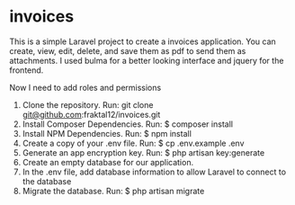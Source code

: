 # invoices
This is a simple Laravel project to create a invoices application.
You can create, view, edit, delete, and save them as pdf to send them as attachments.
I used bulma for a better looking interface and jquery for the frontend.

Now I need to add roles and permissions

1. Clone the repository. Run: git clone git@github.com:fraktal12/invoices.git
2. Install Composer Dependencies. Run: $ composer install
3. Install NPM Dependencies. Run: $ npm install
4. Create a copy of your .env file. Run: $ cp .env.example .env
5. Generate an app encryption key. Run: $ php artisan key:generate
6. Create an empty database for our application.
7. In the .env file, add database information to allow Laravel to connect to the database
8. Migrate the database. Run: $ php artisan migrate

